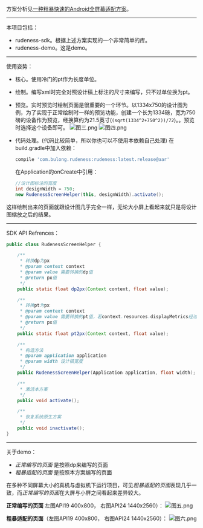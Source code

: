 
方案分析见[一种粗暴快速的Android全屏幕适配方案](http://www.jianshu.com/p/b6b9bd1fba4d)。

---------
本项目包括：
- rudeness-sdk。根据上述方案实现的一个非常简单的库。
- rudeness-demo。这是demo。

---------
使用姿势：

- 核心。使用冷门的pt作为长度单位。

- 绘制。编写xml时完全对照设计稿上标注的尺寸来编写，只不过单位换为pt。

- 预览。实时预览时绘制页面是很重要的一个环节。以1334x750的设计图为例，为了实现于正常绘制时一样的预览功能，创建一个长为1334磅，宽为750磅的设备作为预览，经换算约为21.5英寸(`(sqrt(1334^2+750^2))/72`)。。预览时选择这个设备即可。
![图三.png](http://upload-images.jianshu.io/upload_images/3490737-58833d43921ca88b.png?imageMogr2/auto-orient/strip%7CimageView2/2/w/1240)
![图四.png](http://upload-images.jianshu.io/upload_images/3490737-0fba2d15eaebfd8a.png?imageMogr2/auto-orient/strip%7CimageView2/2/w/1240)

- 代码处理。(代码比较简单，所以你也可以不使用本依赖自己处理)
    在build.gradle中加入依赖：
    ```groovy
    compile 'com.bulong.rudeness:rudeness:latest.release@aar'
    ```
    在Application的onCreate中引用：
    ```java
    //设计图标注的宽度
    int designWidth = 750;
    new RudenessScreenHelper(this, designWidth).activate();
    ```

这样绘制出来的页面就跟设计图几乎完全一样，无论大小屏上看起来就只是将设计图缩放之后的结果。

-------
SDK API Refrences：
```java
public class RudenessScreenHelper {

    /**
     * 转换dp为px
     * @param context context
     * @param value 需要转换的dp值
     * @return px值
     */
    public static float dp2px(Context context, float value);

    /**
     * 转换pt为px
     * @param context context
     * @param value 需要转换的pt值，若context.resources.displayMetrics经过resetDensity()的修改则得到修正的相对长度，否则得到原生的磅
     * @return px值
     */
    public static float pt2px(Context context, float value);

    /**
     * 构造方法
     * @param application application
     * @param width 设计稿宽度
     */
    public RudenessScreenHelper(Application application, float width);

    /**
     * 激活本方案
     */
    public void activate();

    /**
     * 恢复系统原生方案
     */
    public void inactivate();
}
```

-------
关于demo：

- *正常编写的页面* 是按照dp来编写的页面
- *粗暴适配的页面* 是按照本方案编写的页面

在多种不同屏幕大小的真机与虚拟机下运行项目，可见*粗暴适配的页面*表现几乎一致，而*正常编写的页面*在大屏与小屏之间看起来差异较大。


**正常编写的页面** 左图API19 400x800， 右图API24 1440x2560）：
![图五.png](http://upload-images.jianshu.io/upload_images/3490737-d5add2f4b91cc383.png?imageMogr2/auto-orient/strip%7CimageView2/2/w/1240)

**粗暴适配的页面**（左图API19 400x800， 右图API24 1440x2560）：
![图六.png](http://upload-images.jianshu.io/upload_images/3490737-775011f0567ceb10.png?imageMogr2/auto-orient/strip%7CimageView2/2/w/1240)